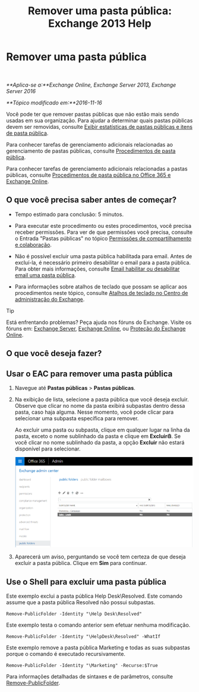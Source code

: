 ﻿---
title: 'Remover uma pasta pública: Exchange 2013 Help'
TOCTitle: Remover uma pasta pública
ms:assetid: 334b831d-e372-4d85-a407-5c8a5d0e78de
ms:mtpsurl: https://technet.microsoft.com/pt-br/library/Aa997202(v=EXCHG.150)
ms:contentKeyID: 50485297
ms.date: 05/22/2018
mtps_version: v=EXCHG.150
ms.translationtype: MT
---

# Remover uma pasta pública

 

_**Aplica-se a:**Exchange Online, Exchange Server 2013, Exchange Server 2016_

_**Tópico modificado em:**2016-11-16_

Você pode ter que remover pastas públicas que não estão mais sendo usadas em sua organização. Para ajudar a determinar quais pastas públicas devem ser removidas, consulte [Exibir estatísticas de pastas públicas e itens de pasta pública](view-statistics-for-public-folders-and-public-folder-items-exchange-2013-help.md).

Para conhecer tarefas de gerenciamento adicionais relacionadas ao gerenciamento de pastas públicas, consulte [Procedimentos de pasta pública](public-folder-procedures-exchange-2013-help.md).

Para conhecer tarefas de gerenciamento adicionais relacionadas a pastas públicas, consulte [Procedimentos de pasta pública no Office 365 e Exchange Online](https://technet.microsoft.com/pt-br/library/jj966272\(v=exchg.150\)).

## O que você precisa saber antes de começar?

  - Tempo estimado para conclusão: 5 minutos.

  - Para executar este procedimento ou estes procedimentos, você precisa receber permissões. Para ver de que permissões você precisa, consulte o Entrada "Pastas públicas" no tópico [Permissões de compartilhamento e colaboração](sharing-and-collaboration-permissions-exchange-2013-help.md).

  - Não é possível excluir uma pasta pública habilitada para email. Antes de excluí-la, é necessário primeiro desabilitar o email para a pasta pública. Para obter mais informações, consulte [Email habilitar ou desabilitar email uma pasta pública](mail-enable-or-mail-disable-a-public-folder-exchange-2013-help.md).

  - Para informações sobre atalhos de teclado que possam se aplicar aos procedimentos neste tópico, consulte [Atalhos de teclado no Centro de administração do Exchange](keyboard-shortcuts-in-the-exchange-admin-center-exchange-online-protection-help.md).


> [!TIP]
> Está enfrentando problemas? Peça ajuda nos fóruns do Exchange. Visite os fóruns em: <A href="https://go.microsoft.com/fwlink/p/?linkid=60612">Exchange Server</A>, <A href="https://go.microsoft.com/fwlink/p/?linkid=267542">Exchange Online</A>, ou <A href="https://go.microsoft.com/fwlink/p/?linkid=285351">Proteção do Exchange Online</A>.



## O que você deseja fazer?

## Usar o EAC para remover uma pasta pública

1.  Navegue até **Pastas públicas** \> **Pastas públicas**.

2.  Na exibição de lista, selecione a pasta pública que você deseja excluir. Observe que clicar no nome da pasta exibirá subpastas dentro dessa pasta, caso haja alguma. Nesse momento, você pode clicar para selecionar uma subpasta específica para remover.
    
    Ao excluir uma pasta ou subpasta, clique em qualquer lugar na linha da pasta, exceto o nome sublinhado da pasta e clique em **Excluir**![Excluir ícone](images/JJ673559.14f639f6-61e8-4418-bbfb-0db14de9d2f5(EXCHG.150).gif "Excluir ícone"). Se você clicar no nome sublinhado da pasta, a opção **Excluir** não estará disponível para selecionar.
    
    ![Selecionando uma pasta pública para remover](images/Aa997202.8666290d-3f19-4c70-afe3-45569762718b(EXCHG.150).png "Selecionando uma pasta pública para remover")  

3.  Aparecerá um aviso, perguntando se você tem certeza de que deseja excluir a pasta pública. Clique em **Sim** para continuar.

## Use o Shell para excluir uma pasta pública

Este exemplo exclui a pasta pública Help Desk\\Resolved. Este comando assume que a pasta pública Resolved não possui subpastas.

    Remove-PublicFolder -Identity "\Help Desk\Resolved"

Este exemplo testa o comando anterior sem efetuar nenhuma modificação.

    Remove-PublicFolder -Identity "\HelpDesk\Resolved" -WhatIf

Este exemplo remove a pasta pública Marketing e todas as suas subpastas porque o comando é executado recursivamente.

    Remove-PublicFolder -Identity "\Marketing" -Recurse:$True

Para informações detalhadas de sintaxes e de parâmetros, consulte [Remove-PublicFolder](https://technet.microsoft.com/pt-br/library/bb124894\(v=exchg.150\)).

